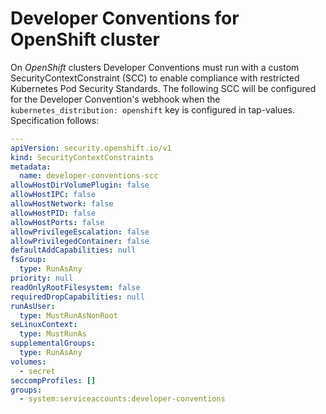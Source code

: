 # Developer Conventions for OpenShift cluster

On _OpenShift_ clusters Developer Conventions must run with a custom SecurityContextConstraint (SCC) to enable compliance with restricted Kubernetes Pod Security Standards.  The following SCC will be configured for the Developer Convention's webhook when the `kubernetes_distribution: openshift` key is configured in tap-values.  Specification follows:

```yaml
---
apiVersion: security.openshift.io/v1
kind: SecurityContextConstraints
metadata:
  name: developer-conventions-scc
allowHostDirVolumePlugin: false
allowHostIPC: false
allowHostNetwork: false
allowHostPID: false
allowHostPorts: false
allowPrivilegeEscalation: false
allowPrivilegedContainer: false
defaultAddCapabilities: null
fsGroup:
  type: RunAsAny
priority: null
readOnlyRootFilesystem: false
requiredDropCapabilities: null
runAsUser:
  type: MustRunAsNonRoot
seLinuxContext:
  type: MustRunAs
supplementalGroups:
  type: RunAsAny
volumes:
  - secret
seccompProfiles: []
groups:
  - system:serviceaccounts:developer-conventions
```
